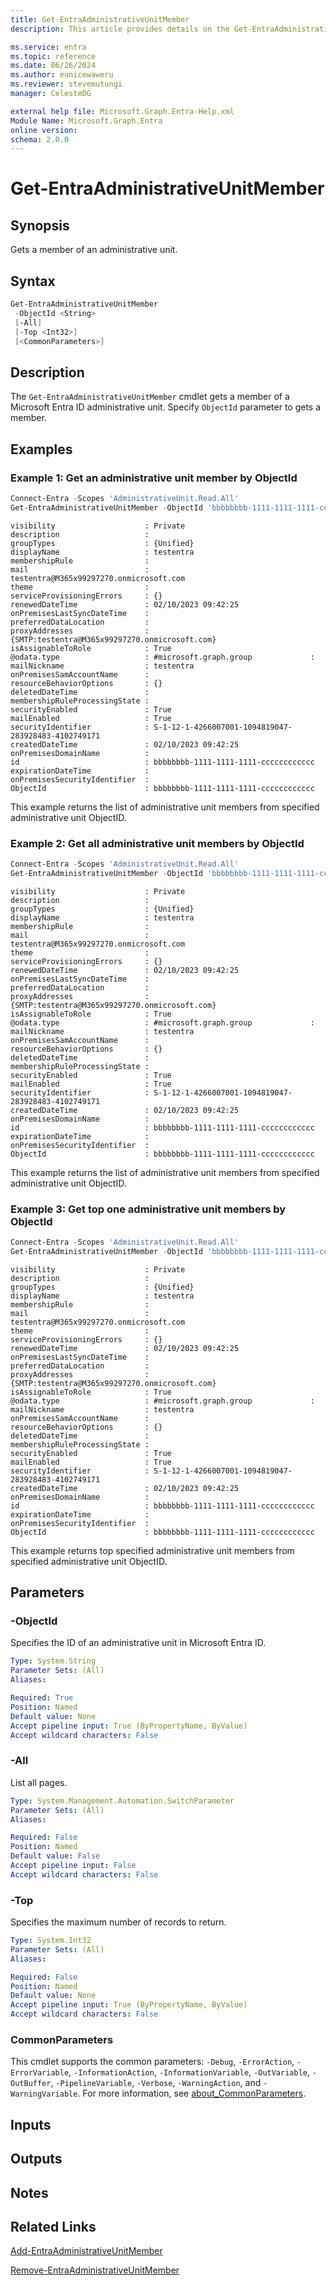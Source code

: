 ```yaml
---
title: Get-EntraAdministrativeUnitMember
description: This article provides details on the Get-EntraAdministrativeUnitMember command.

ms.service: entra
ms.topic: reference
ms.date: 06/26/2024
ms.author: eunicewaweru
ms.reviewer: stevemutungi
manager: CelesteDG

external help file: Microsoft.Graph.Entra-Help.xml
Module Name: Microsoft.Graph.Entra
online version:
schema: 2.0.0
---
```


# Get-EntraAdministrativeUnitMember

## Synopsis

Gets a member of an administrative unit.

## Syntax

```powershell
Get-EntraAdministrativeUnitMember
 -ObjectId <String> 
 [-All] 
 [-Top <Int32>]
 [<CommonParameters>]
```

## Description

The `Get-EntraAdministrativeUnitMember` cmdlet gets a member of a Microsoft Entra ID administrative unit. Specify `ObjectId` parameter to gets a member.

## Examples

### Example 1: Get an administrative unit member by ObjectId

```powershell
Connect-Entra -Scopes 'AdministrativeUnit.Read.All'
Get-EntraAdministrativeUnitMember -ObjectId 'bbbbbbbb-1111-1111-1111-cccccccccccc'
```

```Output
visibility                    : Private
description                   :
groupTypes                    : {Unified}
displayName                   : testentra
membershipRule                :
mail                          : testentra@M365x99297270.onmicrosoft.com
theme                         :
serviceProvisioningErrors     : {}
renewedDateTime               : 02/10/2023 09:42:25
onPremisesLastSyncDateTime    :
preferredDataLocation         :
proxyAddresses                : {SMTP:testentra@M365x99297270.onmicrosoft.com}
isAssignableToRole            : True
@odata.type                   : #microsoft.graph.group             :
mailNickname                  : testentra
onPremisesSamAccountName      :
resourceBehaviorOptions       : {}
deletedDateTime               :
membershipRuleProcessingState :
securityEnabled               : True
mailEnabled                   : True
securityIdentifier            : S-1-12-1-4266007001-1094819047-283928483-4102749171
createdDateTime               : 02/10/2023 09:42:25
onPremisesDomainName          :
id                            : bbbbbbbb-1111-1111-1111-cccccccccccc
expirationDateTime            :
onPremisesSecurityIdentifier  :
ObjectId                      : bbbbbbbb-1111-1111-1111-cccccccccccc

```

This example returns the list of administrative unit members from specified administrative unit ObjectID.

### Example 2: Get all administrative unit members by ObjectId

```powershell
Connect-Entra -Scopes 'AdministrativeUnit.Read.All'
Get-EntraAdministrativeUnitMember -ObjectId 'bbbbbbbb-1111-1111-1111-cccccccccccc' -All
```

```Output
visibility                    : Private
description                   :
groupTypes                    : {Unified}
displayName                   : testentra
membershipRule                :
mail                          : testentra@M365x99297270.onmicrosoft.com
theme                         :
serviceProvisioningErrors     : {}
renewedDateTime               : 02/10/2023 09:42:25
onPremisesLastSyncDateTime    :
preferredDataLocation         :
proxyAddresses                : {SMTP:testentra@M365x99297270.onmicrosoft.com}
isAssignableToRole            : True
@odata.type                   : #microsoft.graph.group             :
mailNickname                  : testentra
onPremisesSamAccountName      :
resourceBehaviorOptions       : {}
deletedDateTime               :
membershipRuleProcessingState :
securityEnabled               : True
mailEnabled                   : True
securityIdentifier            : S-1-12-1-4266007001-1094819047-283928483-4102749171
createdDateTime               : 02/10/2023 09:42:25
onPremisesDomainName          :
id                            : bbbbbbbb-1111-1111-1111-cccccccccccc
expirationDateTime            :
onPremisesSecurityIdentifier  :
ObjectId                      : bbbbbbbb-1111-1111-1111-cccccccccccc

```

This example returns the list of administrative unit members from specified administrative unit ObjectID.

### Example 3: Get top one administrative unit members by ObjectId

```powershell
Connect-Entra -Scopes 'AdministrativeUnit.Read.All'
Get-EntraAdministrativeUnitMember -ObjectId 'bbbbbbbb-1111-1111-1111-cccccccccccc' -Top 1
```

```Output
visibility                    : Private
description                   :
groupTypes                    : {Unified}
displayName                   : testentra
membershipRule                :
mail                          : testentra@M365x99297270.onmicrosoft.com
theme                         :
serviceProvisioningErrors     : {}
renewedDateTime               : 02/10/2023 09:42:25
onPremisesLastSyncDateTime    :
preferredDataLocation         :
proxyAddresses                : {SMTP:testentra@M365x99297270.onmicrosoft.com}
isAssignableToRole            : True
@odata.type                   : #microsoft.graph.group             :
mailNickname                  : testentra
onPremisesSamAccountName      :
resourceBehaviorOptions       : {}
deletedDateTime               :
membershipRuleProcessingState :
securityEnabled               : True
mailEnabled                   : True
securityIdentifier            : S-1-12-1-4266007001-1094819047-283928483-4102749171
createdDateTime               : 02/10/2023 09:42:25
onPremisesDomainName          :
id                            : bbbbbbbb-1111-1111-1111-cccccccccccc
expirationDateTime            :
onPremisesSecurityIdentifier  :
ObjectId                      : bbbbbbbb-1111-1111-1111-cccccccccccc
```

This example returns top specified administrative unit members from specified administrative unit ObjectID.

## Parameters

### -ObjectId

Specifies the ID of an administrative unit in Microsoft Entra ID.

```yaml
Type: System.String
Parameter Sets: (All)
Aliases:

Required: True
Position: Named
Default value: None
Accept pipeline input: True (ByPropertyName, ByValue)
Accept wildcard characters: False
```

### -All

List all pages.

```yaml
Type: System.Management.Automation.SwitchParameter
Parameter Sets: (All)
Aliases:

Required: False
Position: Named
Default value: False
Accept pipeline input: False
Accept wildcard characters: False
```

### -Top

Specifies the maximum number of records to return.

```yaml
Type: System.Int32
Parameter Sets: (All)
Aliases:

Required: False
Position: Named
Default value: None
Accept pipeline input: True (ByPropertyName, ByValue)
Accept wildcard characters: False
```

### CommonParameters

This cmdlet supports the common parameters: `-Debug`, `-ErrorAction`, `-ErrorVariable`, `-InformationAction`, `-InformationVariable`, `-OutVariable`, `-OutBuffer`, `-PipelineVariable`, `-Verbose`, `-WarningAction`, and `-WarningVariable`. For more information, see [about_CommonParameters](https://go.microsoft.com/fwlink/?LinkID=113216).

## Inputs

## Outputs

## Notes

## Related Links

[Add-EntraAdministrativeUnitMember](Add-EntraAdministrativeUnitMember.md)

[Remove-EntraAdministrativeUnitMember](Remove-EntraAdministrativeUnitMember.md)
